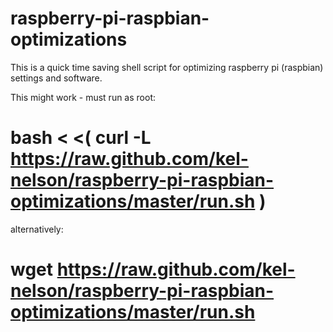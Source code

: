 raspberry-pi-raspbian-optimizations
===================================
This is a quick time saving shell script for optimizing raspberry pi (raspbian) settings and software.

This might work - must run as root:
# bash < <( curl -L https://raw.github.com/kel-nelson/raspberry-pi-raspbian-optimizations/master/run.sh )

alternatively:
# wget https://raw.github.com/kel-nelson/raspberry-pi-raspbian-optimizations/master/run.sh
